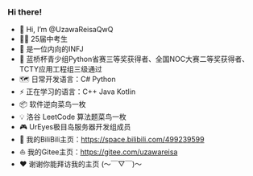 ### Hi there!

- 👋 Hi, I’m @UzawaReisaQwQ
- 🧑‍🏫 25届中考生
- 📘 是一位内向的INFJ
- 🎉 蓝桥杯青少组Python省赛三等奖获得者、全国NOC大赛二等奖获得者、TCTY应用工程组三级通过
- 🗺️ 日常开发语言：C# Python
- ⚡ 正在学习的语言：C++ Java Kotlin
- 📦 软件逆向菜鸟一枚
- 💡 洛谷 LeetCode 算法题菜鸟一枚
- 🎮 UrEyes极目岛服务器开发组成员
- 🔭 我的BiliBili主页：https://space.bilibili.com/499239599
- ⛵ 我的Gitee主页：https://gitee.com/uzawareisa
- ❤️ 谢谢你能拜访我的主页 (～￣▽￣)～

<!---
UzawaReisaQwQ/UzawaReisaQwQ is a ✨ special ✨ repository because its `README.md` (this file) appears on your GitHub profile.
You can click the Preview link to take a look at your changes.
--->
